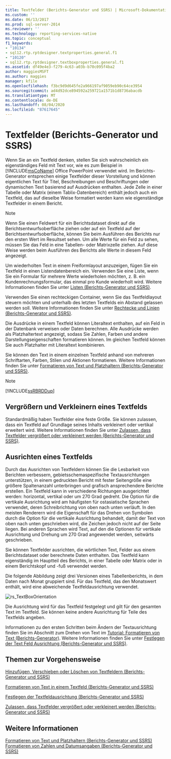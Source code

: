 ```yaml
---
title: Textfelder (Berichts-Generator und SSRS) | Microsoft-Dokumentation
ms.custom: ''
ms.date: 06/13/2017
ms.prod: sql-server-2014
ms.reviewer: ''
ms.technology: reporting-services-native
ms.topic: conceptual
f1_keywords:
- "10134"
- sql12.rtp.rptdesigner.textproperties.general.f1
- "10120"
- sql12.rtp.rptdesigner.textboxproperties.general.f1
ms.assetid: df49e4e3-f279-4c63-a03b-b70c095f4ba2
author: maggiesMSFT
ms.author: maggies
manager: kfile
ms.openlocfilehash: f3bc9d9d645fe2a966197af9059eb90c64ce3954
ms.sourcegitcommit: ad4d92dce894592a259721a1571b1d8736abacdb
ms.translationtype: MT
ms.contentlocale: de-DE
ms.lasthandoff: 08/04/2020
ms.locfileid: "87617645"
---
```

# <a name="text-boxes-report-builder-and-ssrs"></a>Textfelder (Berichts-Generator und SSRS)
  Wenn Sie an ein Textfeld denken, stellen Sie sich wahrscheinlich ein eigenständiges Feld mit Text vor, wie es zum Beispiel in [!INCLUDE[msCoName](../../includes/msconame-md.md)] Office PowerPoint verwendet wird. Im Berichts-Generator entsprechen einige Textfelder dieser Vorstellung und können eigentlichen Text für Titel, Beschreibungen und Beschriftungen oder dynamischen Text basierend auf Ausdrücken enthalten. Jede Zelle in einer Tabelle oder Matrix (einem Tablix-Datenbereich) enthält jedoch auch ein Textfeld, das auf dieselbe Weise formatiert werden kann wie eigenständige Textfelder in einem Bericht.  
  
> [!NOTE]  
>  Wenn Sie einen Feldwert für ein Berichtsdataset direkt auf die Berichtsentwurfsoberfläche ziehen oder auf ein Textfeld auf der Berichtsentwurfsoberfläche, können Sie beim Ausführen des Berichts nur den ersten Wert im Resultset sehen. Um alle Werte für ein Feld zu sehen, müssen Sie das Feld in eine Tabellen- oder Matrixzelle ziehen. Auf diese Weise werden beim Ausführen des Berichts alle Werte in diesem Feld angezeigt.  
  
 Um wiederholten Text in einem Freiformlayout anzuzeigen, fügen Sie ein Textfeld in einen Listendatenbereich ein. Verwenden Sie eine Liste, wenn Sie ein Formular für mehrere Werte wiederholen möchten, z. B. ein Kundenrechnungsformular, das einmal pro Kunde wiederholt wird. Weitere Informationen finden Sie unter [Listen &#40;Berichts-Generator und SSRS&#41;](create-invoices-and-forms-with-lists-report-builder-and-ssrs.md).  
  
 Verwenden Sie einen rechteckigen Container, wenn Sie das Textfeldlayout steuern möchten und unterhalb des letzten Textfelds ein Abstand gelassen werden soll. Weitere Informationen finden Sie unter [Rechtecke und Linien (Berichts-Generator und SSRS)](rectangles-and-lines-report-builder-and-ssrs.md).  
  
 Die Ausdrücke in einem Textfeld können Literaltext enthalten, auf ein Feld in der Datenbank verweisen oder Daten berechnen. Alle Ausdrücke werden als Platzhaltertext angezeigt, sodass Sie Zahlen, Farben und andere Darstellungseigenschaften formatieren können. Im gleichen Textfeld können Sie auch Platzhalter mit Literaltext kombinieren.  
  
 Sie können den Text in einem einzelnen Textfeld anhand von mehreren Schriftarten, Farben, Stilen und Aktionen formatieren. Weitere Informationen finden Sie unter [Formatieren von Text und Platzhaltern &#40;Berichts-Generator und SSRS&#41;](formatting-text-and-placeholders-report-builder-and-ssrs.md).  
  
> [!NOTE]  
>  [!INCLUDE[ssRBRDDup](../../includes/ssrbrddup-md.md)]  
  
##  <a name="growing-and-shrinking-a-text-box"></a><a name="GrowShrinkTextBox"></a> Vergrößern und Verkleinern eines Textfelds  
 Standardmäßig haben Textfelder eine feste Größe. Sie können zulassen, dass ein Textfeld auf Grundlage seines Inhalts verkleinert oder vertikal erweitert wird. Weitere Informationen finden Sie unter [Zulassen, dass Textfelder vergrößert oder verkleinert werden &#40;Berichts-Generator und SSRS&#41;](allow-a-text-box-to-grow-or-shrink-report-builder-and-ssrs.md).  
  
## <a name="orienting-a-text-box"></a>Ausrichten eines Textfelds  
 Durch das Ausrichten von Textfeldern können Sie die Lesbarkeit von Berichten verbessern, gebietsschemaspezifische Textausrichtungen unterstützen, in einem gedruckten Bericht mit fester Seitengröße eine größere Spaltenanzahl unterbringen und grafisch ansprechendere Berichte erstellen. Ein Textfeld kann in verschiedene Richtungen ausgerichtet werden: horizontal, vertikal oder um 270 Grad gedreht. Die Option für die vertikale Ausrichtung wird am häufigsten für ostasiatische Sprachen verwendet, deren Schreibrichtung von oben nach unten verläuft. In den meisten Renderern wird die Eigenschaft für das Drehen von Symbolen durch die Option für die vertikale Ausrichtung behandelt, damit der Text von oben nach unten geschrieben wird, die Zeichen jedoch nicht auf der Seite liegen. Bei anderen Sprachen wird Text, auf den die Optionen für vertikale Ausrichtung und Drehung um 270 Grad angewendet werden, seitwärts geschrieben.  
  
 Sie können Textfelder ausrichten, die wörtlichen Text, Felder aus einem Berichtsdataset oder berechnete Daten enthalten. Das Textfeld kann eigenständig im Hauptteil des Berichts, in einer Tabelle oder Matrix oder in einem Berichtskopf und -fuß verwendet werden.  
  
 Die folgende Abbildung zeigt drei Versionen eines Tabellenberichts, in dem Daten nach Monat gruppiert sind. Für das Textfeld, das den Monatswert enthält, wird eine abweichende Textfeldausrichtung verwendet.  
  
 ![rs_TextBoxOrientation](../media/rs-textboxorientation.gif "rs_TextBoxOrientation")  
  
 Die Ausrichtung wird für das Textfeld festgelegt und gilt für den gesamten Text im Textfeld. Sie können keine andere Ausrichtung für Teile des Textfelds angeben.  
  
 Informationen zu den ersten Schritten beim Ändern der Textausrichtung finden Sie im Abschnitt zum Drehen von Text im [Tutorial: Formatieren von Text &#40;Berichts-Generator&#41;](../tutorial-format-text-report-builder.md). Weitere Informationen finden Sie unter [Festlegen der Text Feld Ausrichtung &#40;Berichts-Generator und SSRS&#41;](set-text-box-orientation-report-builder-and-ssrs.md).  
  
##  <a name="how-to-topics"></a><a name="HowTo"></a>Themen zur Vorgehensweise  
 [Hinzufügen, Verschieben oder Löschen von Textfeldern &#40;Berichts-Generator und SSRS&#41;](add-move-or-delete-a-text-box-report-builder-and-ssrs.md)  
  
 [Formatieren von Text in einem Textfeld (Berichts-Generator und SSRS)](format-text-in-a-text-box-report-builder-and-ssrs.md)  
  
 [Festlegen der Textfeldausrichtung &#40;Berichts-Generator und SSRS&#41;](set-text-box-orientation-report-builder-and-ssrs.md)  
  
 [Zulassen, dass Textfelder vergrößert oder verkleinert werden &#40;Berichts-Generator und SSRS&#41;](allow-a-text-box-to-grow-or-shrink-report-builder-and-ssrs.md)  
  
## <a name="see-also"></a>Weitere Informationen  
 [Formatieren von Text und Platzhaltern &#40;Berichts-Generator und SSRS&#41;](formatting-text-and-placeholders-report-builder-and-ssrs.md)   
 [Formatieren von Zahlen und Datumsangaben &#40;Berichts-Generator und SSRS&#41;](formatting-numbers-and-dates-report-builder-and-ssrs.md)  
  
  
